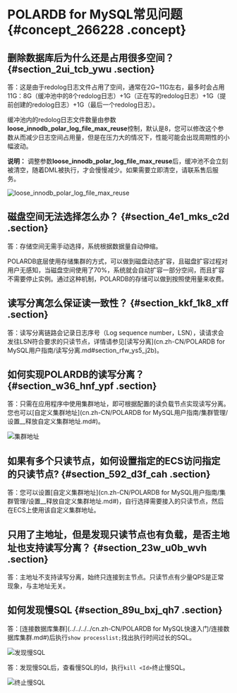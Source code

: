 # POLARDB for MySQL常见问题 {#concept_266228 .concept}

## 删除数据库后为什么还是占用很多空间？ {#section_2ui_tcb_ywu .section}

答：这是由于redolog日志文件占用了空间，通常在2G~11G左右，最多时会占用11G：8G（缓冲池中的8个redolog日志）+1G（正在写的redolog日志）+1G（提前创建的redolog日志）+1G（最后一个redolog日志）。

缓冲池内的redolog日志文件数量由参数**loose\_innodb\_polar\_log\_file\_max\_reuse**控制，默认是8，您可以修改这个参数从而减少日志空间占用量，但是在压力大的情况下，性能可能会出现周期性的小幅波动。

**说明：** 调整参数**loose\_innodb\_polar\_log\_file\_max\_reuse**后，缓冲池不会立刻被清空，随着DML被执行，才会慢慢减少。如果需要立即清空，请联系售后服务。

![loose_innodb_polar_log_file_max_reuse](http://static-aliyun-doc.oss-cn-hangzhou.aliyuncs.com/assets/img/220154/156048034947439_zh-CN.png)

## 磁盘空间无法选择怎么办？ {#section_4e1_mks_c2d .section}

答：存储空间无需手动选择，系统根据数据量自动伸缩。

POLARDB底层使用存储集群的方式，可以做到磁盘动态扩容，且磁盘扩容过程对用户无感知，当磁盘空间使用了70%，系统就会自动扩容一部分空间，而且扩容不需要停止实例。通过这种机制，POLARDB的存储可以做到按照使用量来收费。

## 读写分离怎么保证读一致性？ {#section_kkf_1k8_xff .section}

答：读写分离链路会记录日志序号（Log sequence number，LSN），读请求会发往LSN符合要求的只读节点，详情请参见[读写分离](cn.zh-CN/POLARDB for MySQL用户指南/读写分离.md#section_rfw_ys5_j2b)。

## 如何实现POLARDB的读写分离？ {#section_w36_hnf_ypf .section}

答：只需在应用程序中使用集群地址，即可根据配置的读负载节点实现读写分离。您也可以[自定义集群地址](cn.zh-CN/POLARDB for MySQL用户指南/集群管理/设置__释放自定义集群地址.md#)。

![集群地址](http://static-aliyun-doc.oss-cn-hangzhou.aliyuncs.com/assets/img/220154/156048034948356_zh-CN.png)

## 如果有多个只读节点，如何设置指定的ECS访问指定的只读节点? {#section_592_d3f_cah .section}

答：您可以设置[自定义集群地址](cn.zh-CN/POLARDB for MySQL用户指南/集群管理/设置__释放自定义集群地址.md#)，自行选择需要接入的只读节点，然后在ECS上使用该自定义集群地址。

## 只用了主地址，但是发现只读节点也有负载，是否主地址也支持读写分离？ {#section_23w_u0b_wvh .section}

答：主地址不支持读写分离，始终只连接到主节点。只读节点有少量QPS是正常现象，与主地址无关。

## 如何发现慢SQL {#section_89u_bxj_qh7 .section}

答：[连接数据库集群](../../../../cn.zh-CN/POLARDB for MySQL快速入门/连接数据库集群.md#)后执行`show processlist;`找出执行时间过长的SQL。

![发现慢SQL](http://static-aliyun-doc.oss-cn-hangzhou.aliyuncs.com/assets/img/220154/156048035049301_zh-CN.png)

答：发现慢SQL后，查看慢SQL的Id，执行`kill <Id>`终止慢SQL。

![终止慢SQL](http://static-aliyun-doc.oss-cn-hangzhou.aliyuncs.com/assets/img/220154/156048035049302_zh-CN.png)

